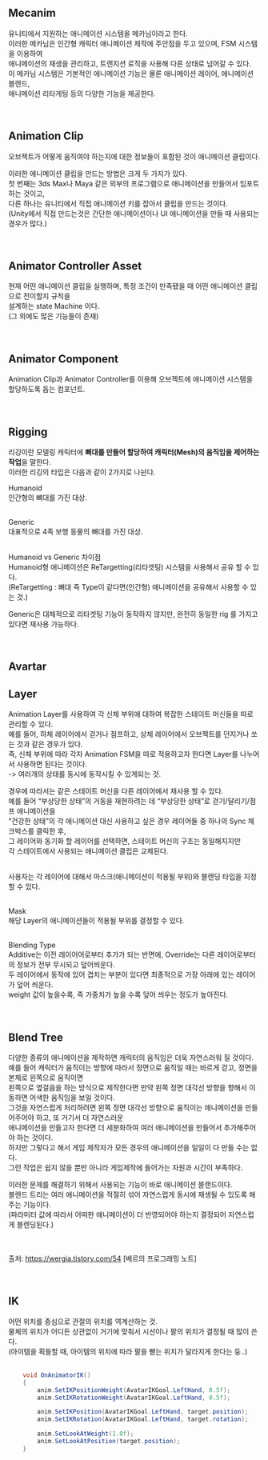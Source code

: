 ## Mecanim
유니티에서 지원하는 애니메이션 시스템을 메카님이라고 한다.<br>
이러한 메카님은 인간형 캐릭터 애니메이션 제작에 주안점을 두고 있으며, FSM 시스템을 이용하여<br>
애니메이션의 재생을 관리하고, 트랜지션 로직을 사용해 다른 상태로 넘어갈 수 있다.<br>
이 메카님 시스템은 기본적인 애니메이션 기능은 물론 애니메이션 레이어, 애니메이션 블렌드,<br>
애니메이션 리타게팅 등의 다양한 기능을 제공한다.<br>
<br>
<br>

## Animation Clip
오브젝트가 어떻게 움직여야 하는지에 대한 정보들이 포함된 것이 애니메이션 클립이다.<br>

이러한 애니메이션 클립을 만드는 방법은 크게 두 가지가 있다.<br>
첫 번째는 3ds Max나 Maya 같은 외부의 프로그램으로 애니메이션을 만들어서 임포트 하는 것이고,<br>
다른 하나는 유니티에서 직접 애니메이션 키를 잡아서 클립을 만드는 것이다.<br>
(Unity에서 직접 만드는것은 간단한 애니메이션이나 UI 애니메이션을 만들 때 사용되는 경우가 많다.)<br>
<br>
<br>

## Animator Controller Asset
현재 어떤 애니메이션 클립을 실행하며, 특정 조건이 만족됐을 때 어떤 애니메이션 클립으로 전이할지 규칙을<br>
설계하는 state Machine 이다.<br>
(그 외에도 많은 기능들이 존재)<br>
<br>
<br>

## Animator Component
Animation Clip과 Animator Controller를 이용해 오브젝트에 애니메이션 시스템을 할당하도록 돕는 컴포넌트.<br>
<br>
<br>


## Rigging
리깅이란 모델링 캐릭터에 **뼈대를 만들어 할당하여 캐릭터(Mesh)의 움직임을 제어하는 작업**을 말한다.<br>
이러한 리깅의 타입은 다음과 같이 2가지로 나뉜다.<br>

Humanoid<br>
인간형의 뼈대를 가진 대상.<br>
<br>

Generic<br>
대표적으로 4족 보행 동물의 뼈대를 가진 대상.<br>
<br>

Humanoid vs Generic 차이점<br>
Humanoid형 애니메이션은 ReTargetting(리타겟팅) 시스템을 사용해서 공유 할 수 있다.<br>
(ReTargetting : 뼈대 즉 Type이 같다면(인간형) 애니메이션을 공유해서 사용할 수 있는 것.)<br>

Generic은 대체적으로 리타겟팅 기능이 동작하지 않지만, 완전히 동일한 rig 를 가지고 있다면 재사용 가능하다.<br>
<br>
<br>

## Avartar

## Layer
Animation Layer를 사용하여 각 신체 부위에 대하여 복잡한 스테이트 머신들을 따로 관리할 수 있다.<br>
예를 들어, 하체 레이어에서 걷거나 점프하고, 상체 레이어에서 오브젝트를 던지거나 쏘는 것과 같은 경우가 있다.<br>
즉, 신체 부위에 따라 각자 Animation FSM을 따로 적용하고자 한다면 Layer를 나누어서 사용하면 된다는 것이다.<br>
-> 여러개의 상태를 동시에 동작시킬 수 있게되는 것.<br>

경우에 따라서는 같은 스테이트 머신을 다른 레이어에서 재사용 할 수 있다.<br>
예를 들어 “부상당한 상태”의 거동을 재현하려는 데 “부상당한 상태”로 걷기/달리기/점프 애니메이션을<br>
“건강한 상태”의 각 애니메이션 대신 사용하고 싶은 경우 레이어들 중 하나의 Sync 체크박스를 클릭한 후,<br>
그 레이어와 동기화 할 레이어를 선택하면, 스테이트 머신의 구조는 동일해지지만<br>
각 스테이트에서 사용되는 애니메이션 클립은 교체된다.<br>
<br>

사용자는 각 레이어에 대해서 마스크(애니메이션이 적용될 부위)와 블렌딩 타입을 지정할 수 있다.<br>
<br>

Mask<br>
해당 Layer의 애니메이션들이 적용될 부위를 결정할 수 있다.<br>
<br>

Blending Type<br>
Additive는 이전 레이어어로부터 추가가 되는 반면에, Override는 다른 레이어로부터의 정보가 전부 무시되고 덮어씌운다.<br>
두 레이어에서 동작에 있어 겹치는 부분이 있다면 최종적으로 가장 아래에 있는 레이어가 덮어 씌운다.<br>
weight 값이 높을수록, 즉 가중치가 높을 수록 덮어 씌우는 정도가 높아진다.<br>
<br>
<br>

## Blend Tree
다양한 종류의 애니메이션을 제작하면 캐릭터의 움직임은 더욱 자연스러워 질 것이다.<br>
예를 들어 캐릭터가 움직이는 방향에 따라서 정면으로 움직일 때는 바르게 걷고, 정면을 본체로 왼쪽으로 움직이면<br>
왼쪽으로 옆걸음을 하는 방식으로 제작한다면 만약 왼쪽 정면 대각선 방향을 향해서 이동하면 어색한 움직임을 보일 것이다.<br>
그것을 자연스럽게 처리하려면 왼쪽 정면 대각선 방향으로 움직이는 애니메이션을 만들어주어야 하고, 또 거기서 더 자연스러운<br>
애니메이션을 만들고자 한다면 더 세분화하여 여러 애니메이션을 만들어서 추가해주어야 하는 것이다.<br>
하지만 그렇다고 해서 게임 제작자가 모든 경우의 애니메이션을 일일이 다 만들 수는 없다.<br>
그런 작업은 쉽지 않을 뿐만 아니라 게임제작에 들어가는 자원과 시간이 부족하다.<br>

이러한 문제를 해결하기 위해서 사용되는 기능이 바로 애니메이션 블랜드이다.<br>
블렌드 트리는 여러 애니메이션을 적절히 섞어 자연스럽게 동시에 재생될 수 있도록 해주는 기능이다.<br>
(파라미터 값에 따라서 어떠한 애니메이션이 더 반영되어야 하는지 결정되어 자연스럽게 블렌딩된다.)<br>
<br>
<br>

출처: https://wergia.tistory.com/54 [베르의 프로그래밍 노트]<br>
<br>
<br>

## IK
어떤 위치를 중심으로 관절의 위치를 역계산하는 것.<br>
물체의 위치가 어디든 상관없이 거기에 맞춰서 시선이나 팔의 위치가 결정될 때 많이 쓴다.<br>
(아이템을 획들할 때, 아이템의 위치에 따라 팔을 뻗는 위치가 달라지게 한다는 둥..)<br>
<br>

```c#
    void OnAnimatorIK()  
    {
        anim.SetIKPositionWeight(AvatarIKGoal.LeftHand, 0.5f);  
        anim.SetIKRotationWeight(AvatarIKGoal.LeftHand, 0.5f); 

        anim.SetIKPosition(AvatarIKGoal.LeftHand, target.position);  
        anim.SetIKRotation(AvatarIKGoal.LeftHand, target.rotation); 

        anim.SetLookAtWeight(1.0f);
        anim.SetLookAtPosition(target.position);
    }
```
<br>
<br>
